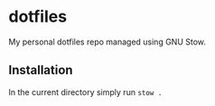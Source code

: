 # dotfiles

My personal dotfiles repo managed using GNU Stow.


## Installation

In the current directory simply run `stow .`
